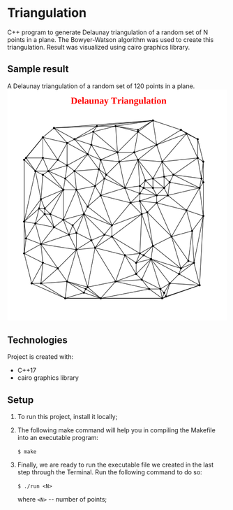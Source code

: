 # Triangulation
C++ program to generate Delaunay triangulation of a random set of N points in a plane. The Bowyer-Watson algorithm was used to create this triangulation. Result was visualized using cairo graphics library.

## Sample result
A Delaunay triangulation of a random set of 120 points in a plane.
![example](https://github.com/wslowinski/Triangulation/blob/main/image/example.png)

## Technologies
Project is created with:
* C++17
* cairo graphics library
	
## Setup
1. To run this project, install it locally;
2. The following make command will help you in compiling the Makefile into an executable program:

   ```$ make```

3. Finally, we are ready to run the executable file we created in the last step through the Terminal. Run the following command to do so:

   ```$ ./run <N>```

   where ```<N>``` -- number of points;
